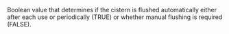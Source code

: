 ﻿Boolean value that determines if the cistern is flushed automatically either after each use or periodically (TRUE) or whether manual flushing is required (FALSE).